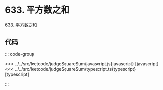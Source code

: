 # 633. 平方数之和

[633. 平方数之和](https://leetcode.cn/problems/sum-of-square-numbers/description/)

## 代码

::: code-group

<<< ../../src/leetcode/judgeSquareSum/javascript.js{javascript} [javascript]
<<< ../../src/leetcode/judgeSquareSum/typescript.ts{typescript} [typescript]

:::
